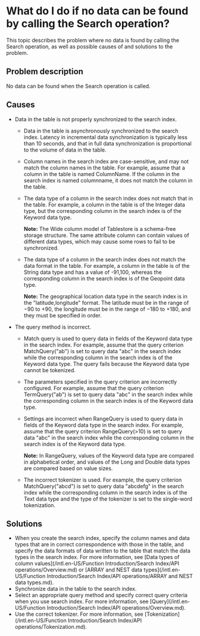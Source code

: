 # What do I do if no data can be found by calling the Search operation?

This topic describes the problem where no data is found by calling the Search operation, as well as possible causes of and solutions to the problem.

## Problem description

No data can be found when the Search operation is called.

## Causes

-   Data in the table is not properly synchronized to the search index.
    -   Data in the table is asynchronously synchronized to the search index. Latency in incremental data synchronization is typically less than 10 seconds, and that in full data synchronization is proportional to the volume of data in the table.
    -   Column names in the search index are case-sensitive, and may not match the column names in the table. For example, assume that a column in the table is named ColumnName. If the column in the search index is named columnname, it does not match the column in the table.
    -   The data type of a column in the search index does not match that in the table. For example, a column in the table is of the Integer data type, but the corresponding column in the search index is of the Keyword data type.

        **Note:** The Wide column model of Tablestore is a schema-free storage structure. The same attribute column can contain values of different data types, which may cause some rows to fail to be synchronized.

    -   The data type of a column in the search index does not match the data format in the table. For example, a column in the table is of the String data type and has a value of -91,100, whereas the corresponding column in the search index is of the Geopoint data type.

        **Note:** The geographical location data type in the search index is in the "latitude,longitude" format. The latitude must be in the range of −90 to +90, the longitude must be in the range of −180 to +180, and they must be specified in order.

-   The query method is incorrect.
    -   Match query is used to query data in fields of the Keyword data type in the search index. For example, assume that the query criterion MatchQuery\("ab"\) is set to query data "abc" in the search index while the corresponding column in the search index is of the Keyword data type. The query fails because the Keyword data type cannot be tokenized.
    -   The parameters specified in the query criterion are incorrectly configured. For example, assume that the query criterion TermQuery\("ab"\) is set to query data "abc" in the search index while the corresponding column in the search index is of the Keyword data type.
    -   Settings are incorrect when RangeQuery is used to query data in fields of the Keyword data type in the search index. For example, assume that the query criterion RangeQuery\(\>10\) is set to query data "abc" in the search index while the corresponding column in the search index is of the Keyword data type.

        **Note:** In RangeQuery, values of the Keyword data type are compared in alphabetical order, and values of the Long and Double data types are compared based on value sizes.

    -   The incorrect tokenizer is used. For example, the query criterion MatchQuery\("abcd"\) is set to query data "abcdefg" in the search index while the corresponding column in the search index is of the Text data type and the type of the tokenizer is set to the single-word tokenization.

## Solutions

-   When you create the search index, specify the column names and data types that are in correct correspondence with those in the table, and specify the data formats of data written to the table that match the data types in the search index. For more information, see [Data types of column values](/intl.en-US/Function Introduction/Search Index/API operations/Overview.md) or [ARRAY and NEST data types](/intl.en-US/Function Introduction/Search Index/API operations/ARRAY and NEST data types.md).
-   Synchronize data in the table to the search index.
-   Select an appropriate query method and specify correct query criteria when you use search index. For more information, see [Query](/intl.en-US/Function Introduction/Search Index/API operations/Overview.md).
-   Use the correct tokenizer. For more information, see [Tokenization](/intl.en-US/Function Introduction/Search Index/API operations/Tokenization.md).

